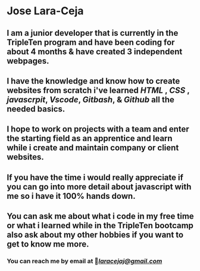 # Jose Lara-Ceja

## I am a junior developer that is currently in the TripleTen program and have been coding for about 4 months & have created 3 independent webpages.
## I have the knowledge and know how to create websites from scratch i've learned *HTML* , *CSS* ,  *javascrpit*, *Vscode*, *Gitbash*, & *Github* all the needed basics.
## I hope to work on projects with a team and enter the starting field as an apprentice and learn while i create and maintain company or client websites.
## If you have the time i would really appreciate if you can go into more detail about javascript with me so i have it 100% hands down.
## You can ask me about what i code in my free time or what i learned while in the TripleTen bootcamp also ask about my other hobbies if you want to get to know me more.
### You can reach me by email at 🔗*laracejaj@gmail.com*

<!--
**Ceja95/Ceja95** is a ✨ _special_ ✨ repository because its `README.md` (this file) appears on your GitHub profile.

Here are some ideas to get you started:

- 🔭 I’m currently working on ...
- 🌱 I’m currently learning ...
- 👯 I’m looking to collaborate on ...
- 🤔 I’m looking for help with ...
- 💬 Ask me about ...
- 📫 How to reach me: ...
- 😄 Pronouns: ...
- ⚡ Fun fact: ...
-->
